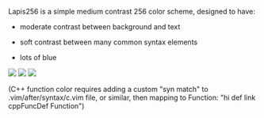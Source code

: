 Lapis256 is a simple medium contrast 256 color scheme, designed to have:

- moderate contrast between background and text

- soft contrast between many common syntax elements

- lots of blue


<img src=http://i.imgur.com/rR1iedo.png>
<img src=http://imgur.com/UcjfOtK.png>
<img src=http://i.imgur.com/DONyvVh.png>

(C++ function color requires adding a custom "syn match" to .vim/after/syntax/c.vim file, or similar, then mapping to Function: "hi def link cppFuncDef Function")

